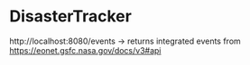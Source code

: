# DisasterTracker

http://localhost:8080/events -> returns integrated events from https://eonet.gsfc.nasa.gov/docs/v3#api
